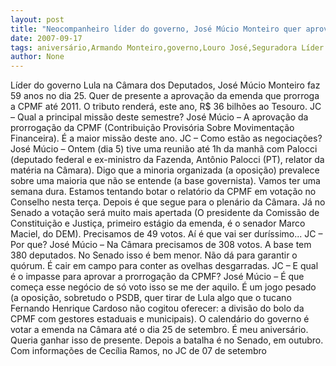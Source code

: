 ```yaml
---
layout: post
title: "Neocompanheiro líder do governo, José Múcio Monteiro quer aprovação da CPMF como presente de aniversário"
date: 2007-09-17
tags: aniversário,Armando Monteiro,governo,Louro José,Seguradora Líder
author: None
---
```

L&iacute;der do governo Lula na C&acirc;mara dos Deputados, Jos&eacute; M&uacute;cio Monteiro faz 59 anos no dia 25. Quer de presente a aprova&ccedil;&atilde;o da emenda que prorroga a CPMF at&eacute; 2011. O tributo render&aacute;, este ano, R$ 36 bilh&otilde;es ao Tesouro.
JC &ndash; Qual a principal miss&atilde;o deste semestre?
Jos&eacute; M&uacute;cio &ndash; A aprova&ccedil;&atilde;o da prorroga&ccedil;&atilde;o da CPMF (Contribui&ccedil;&atilde;o Provis&oacute;ria Sobre Movimenta&ccedil;&atilde;o Financeira). &Eacute; a maior miss&atilde;o deste ano.
JC &ndash; Como est&atilde;o as negocia&ccedil;&otilde;es?
Jos&eacute; M&uacute;cio &ndash; Ontem (dia 5) tive uma reuni&atilde;o at&eacute; 1h da manh&atilde; com Palocci (deputado federal e ex-ministro da Fazenda, Ant&ocirc;nio Palocci (PT), relator da mat&eacute;ria na C&acirc;mara). Digo que a minoria organizada (a oposi&ccedil;&atilde;o) prevalece sobre uma maioria que n&atilde;o se entende (a base governista). Vamos ter uma semana dura. Estamos tentando botar o relat&oacute;rio da CPMF em vota&ccedil;&atilde;o no Conselho nesta ter&ccedil;a. Depois &eacute; que segue para o plen&aacute;rio da C&acirc;mara. J&aacute; no Senado a vota&ccedil;&atilde;o ser&aacute; muito mais apertada (O presidente da Comiss&atilde;o de Constitui&ccedil;&atilde;o e Justi&ccedil;a, primeiro est&aacute;gio da emenda, &eacute; o senador Marco Maciel, do DEM). Precisamos de 49 votos. A&iacute; &eacute; que vai ser dur&iacute;ssimo...
JC &ndash; Por que?
Jos&eacute; M&uacute;cio &ndash; Na C&acirc;mara precisamos de 308 votos. A base tem 380 deputados. No Senado isso &eacute; bem menor. N&atilde;o d&aacute; para garantir o qu&oacute;rum. &Eacute; cair em campo para conter as ovelhas desgarradas.
JC &ndash; E qual &eacute; o impasse para aprovar a prorroga&ccedil;&atilde;o da CPMF?
Jos&eacute; M&uacute;cio &ndash; &Eacute; que come&ccedil;a esse neg&oacute;cio de s&oacute; voto isso se me der aquilo. &Eacute; um jogo pesado (a oposi&ccedil;&atilde;o, sobretudo o PSDB, quer tirar de Lula algo que o tucano Fernando Henrique Cardoso n&atilde;o cogitou oferecer: a divis&atilde;o do bolo da CPMF com gestores estaduais e municipais). O calend&aacute;rio do governo &eacute; votar a emenda na C&acirc;mara at&eacute; o dia 25 de setembro. &Eacute; meu anivers&aacute;rio. Queria ganhar isso de presente. Depois a batalha &eacute; no Senado, em outubro.
Com informa&ccedil;&otilde;es de Cec&iacute;lia Ramos, no JC de 07 de setembro 